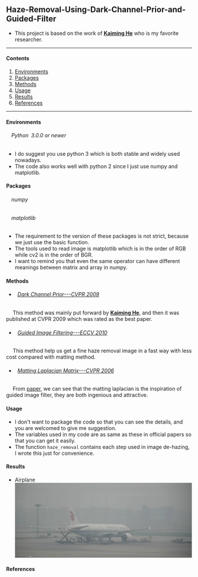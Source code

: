 ## Haze-Removal-Using-Dark-Channel-Prior-and-Guided-Filter
* This project is based on the work of [**Kaiming He**](http://kaiminghe.com/) who is my favorite researcher.<br>
---
#### Contents

1. [Environments](#Environments)
1. [Packages](#Packages)
1. [Methods](#Methods)
1. [Usage](#Usage)
1. [Results](#Results)
1. [References](#references)
---

#### Environments

###### &emsp;Python&ensp;3.0.0 or newer<br>
* I do suggest you use python 3 which is both stable and widely used nowadays.
* The code also works well with python 2 since I just use numpy and matplotlib.

#### Packages

###### &emsp;numpy<br>
###### &emsp;matplotlib<br>
* The requirement to the version of these packages is not strict, because we just use the basic function.  
* The tools used to read image is matplotlib which is in the order of RGB while cv2 is in the order of BGR.
* I want to remind you that even the same operator can have different meanings between matrix and array in numpy.

#### Methods

* ###### &ensp;[Dark Channel Prior---CVPR 2009](http://kaiminghe.com/publications/cvpr09.pdf)<br>
&emsp; This method was mainly put forward by [**Kaiming He**](http://kaiminghe.com/), and then it was published at CVPR 2009 which was rated as the best paper.<br>
* ###### &ensp;[Guided Image Filtering---ECCV 2010](http://kaiminghe.com/publications/eccv10guidedfilter.pdf)<br>
&emsp; This method help us get a fine haze removal image in a fast way with less cost compared with matting method.<br>
* ###### &ensp;[Matting Laplacian Matrix---CVPR 2006](https://ieeexplore.ieee.org/document/4359322)<br>
&emsp; From [paper](http://kaiminghe.com/publications/cvpr09.pdf), we can see that the matting laplacian is the inspiration of guided image filter, they are both ingenious and attractive.

#### Usage
 * I don't want to package the code so that you can see the details, and you are welcomed to give me suggestion.
 * The variables used in my code are as same as these in official papers so that you can get it easily.
 * The function `haze_removal` contains each step used in image de-hazing, I wrote this just for convenience. 

#### Results
* Airplane<br>
<img src= https://github.com/ForeverPs/haze-removal-using-dark-channel-prior-and-guided-filter/blob/master/image/plane.jpg /><br> 

#### References
